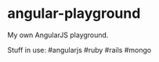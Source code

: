 angular-playground
==================

My own AngularJS playground. 

Stuff in use: #angularjs #ruby #rails #mongo

